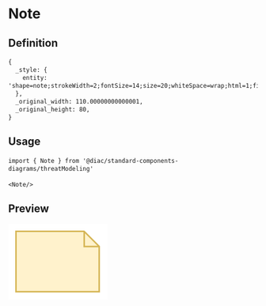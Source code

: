 # Note

## Definition

```
{
  _style: { 
    entity: 'shape=note;strokeWidth=2;fontSize=14;size=20;whiteSpace=wrap;html=1;fillColor=#fff2cc;strokeColor=#d6b656;fontColor=#666600;',
  },
  _original_width: 110.00000000000001,
  _original_height: 80,
}
```

## Usage

```
import { Note } from '@diac/standard-components-diagrams/threatModeling'

<Note/>
```

## Preview

<img src="./note.png" width="200"/>
